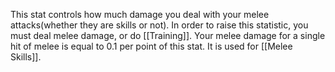 This stat controls how much damage you deal with your melee attacks(whether they are skills or not). In order to raise this statistic, you must deal melee damage, or do [[Training]]. Your melee damage for a single hit of melee is equal to 0.1 per point of this stat. It is used for [[Melee Skills]].